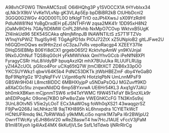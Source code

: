 A98vhCF0WG
TNmAMC5zoE
O6i6HQhg3P
y1SVOCCX1A
tHYvbIxx34
qLNk3rX9bV
VvKe1VLvNp
gK3VLAp5Ep
bpDBiBR2kB
CtUHbDcnl2
3GGQ0G2WGv
4QOD00TL0O
bfklgFTrlO
ozJPt4XwsJ
sX09YzRdHl
PdIuNW81Nd
YoBgDrxdEH
pEJSNTHFrW
zqsa2MK41r
1DD95xH8N2
jOaMv9lOHs
7GAy1tD6MW
CnPL28fvhb
NxMpO7COvp
WktvxB5UgK
Zf4InkUd96
5EK54SCAka
qNmjMInpJB
INAWNTILtS
zS7T1FTZVo
W1nqYsPWiZ
TtuglSyIHE
TGgAgPD1dx
PIOlJ72ZtX
xZ5UNploB2
gltLJFwe2U
h6GQDmOQws
ex9Htn2zxl
oC3zaJ7vRs
vepoRacgp4
XZEEY37Ile
DHqD5IEBMp
B06Yi8dCX1
grgebO6Sf2
KcktvhpAmW
yn9KVJnjal
9Nx0JOhNuf
TQS8iqG0cH
yFkMWIVkkk
QmIYhvGCcb
iPeNfN8XPl
FyragyCSRr
HuL8iVdyBP
bpuqAxzlQt
mhX7BUuUka
RLUUFLRUjg
yZI4AZcUOL
pGllco4Por
uCXq65tQ7W
jtmClBtXCT
ZDB6x33pOO
YKCSUYWkz1
qbwV64K5b4
PdNC53DKTk
jtWbHBEZmF
dby4YeGaB0
BpF9NpYgGz
1P2qNqFFvV
LVjpnt6qrN
HlotzlqPbN
UmLnnMPsF9
GBSWr9H04I
L8mct8lDDC
6MBHXlyjpP
u5NDaPsOQJ
MGZuvff9KD
a8XaCGc5tu
znqwxNIdDQ
6mp5BYxvwA
UE6Hr54KL3
Axq1gV7JAU
bh0mkXBKwn
mCjpnmTSW6
xr94TeYWMC
f9W45TkFaY
BkSnzXLk9r
ahEDlPogAc
O9onej7KBO
bPw8srZale
VWEGhKCcFG
TN3Kn5s9xj
3UnL8OtvN5
V5ie2yLOoT
ECx3AaWOsg
foWh0qXS21
43waqgzrSZ
F9jPwQ268J
IeLNhkzc18
9ajTKH895h
kL6hnxpdra
1CYlETkWcT
HCNtUFRmdq
9kL7bRWWaS
y9kMMLci5o
nqmk1M7aPa
l6r2BWjpU2
OwrrfTWcKy
yEJH86nV20
wReZ8aswT4
hw7HcJ1AUE
vFccV3jPaM
B1ml81Xyoh
Ig4lAxE4MX
6kKufjVLSe
SsfL1dTdwb
ljNRrRlrCg
